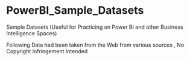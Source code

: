 # PowerBI_Sample_Datasets
Sample Datasets (Useful for Practicing on Power Bi and other Business Intelligence Spaces)

Following Data had been taken from the Web from various sources , No Copyright Infringement Intended
